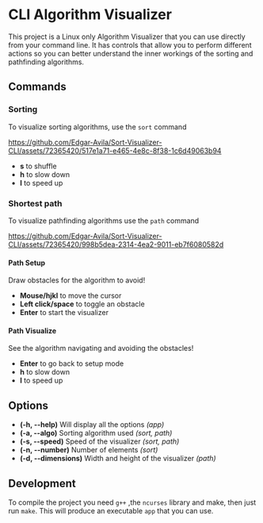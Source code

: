 # CLI Algorithm Visualizer

This project is a Linux only Algorithm Visualizer that you can use directly from your
command line. It has controls that allow you to perform different actions so you
can better understand the inner workings of the sorting and pathfinding algorithms.

## Commands
### Sorting
To visualize sorting algorithms, use the `sort` command

https://github.com/Edgar-Avila/Sort-Visualizer-CLI/assets/72365420/517e1a71-e465-4e8c-8f38-1c6d49063b94

- **s** to shuffle
- **h** to slow down
- **l** to speed up

### Shortest path
To visualize pathfinding algorithms use the `path` command

https://github.com/Edgar-Avila/Sort-Visualizer-CLI/assets/72365420/998b5dea-2314-4ea2-9011-eb7f6080582d

#### Path Setup 
Draw obstacles for the algorithm to avoid!
- **Mouse/hjkl** to move the cursor
- **Left click/space** to toggle an obstacle
- **Enter** to start the visualizer

#### Path Visualize
See the algorithm navigating and avoiding the obstacles!
- **Enter** to go back to setup mode
- **h** to slow down
- **l** to speed up

## Options
- **(-h, --help)** Will display all the options _(app)_
- **(-a, --algo)** Sorting algorithm used _(sort, path)_
- **(-s, --speed)** Speed of the visualizer _(sort, path)_
- **(-n, --number)** Number of elements _(sort)_
- **(-d, --dimensions)** Width and height of the visualizer _(path)_

## Development
To compile the project you need `g++` ,the `ncurses` library and make, then just run `make`. This will produce an executable `app` that you can use.
